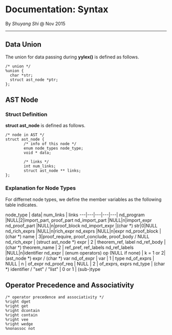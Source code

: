 # Documentation: Syntax
By *Shuyang Shi* @ Nov 2015
***

## Data Union
The union for data passing during **yylex()** is defined as follows.
	
	/* union */
	%union {
	  char *str;
	  struct ast_node *ptr;
	};
	

## AST Node
### Struct Definition
**struct ast\_node** is defined as follows.

	/* node in AST */
	struct ast_node {
	        /* info of this node */
	        enum node_types node_type;
	        void * data;
	
	        /* links */
	        int num_links;
	        struct ast_node ** links;
	};

### Explanation for Node Types
For differnet node types, we define the member variables as the following table indicates.

 node\_type | data| num\_links | links
---|---|---|---|---|
nd\_program  |NULL|2|import\_part, proof\_part
nd\_import\_part  |NULL|n|import\_expr
nd\_proof\_part  |NULL|n|proof\_block
nd\_import\_expr  |(char *) str|0|NULL
nd\_rich\_exprs  |NULL|n|rich\_expr
nd\_exprs  |NULL|n|expr
nd\_proof\_block  |(char *) name | 3|proof\_require, proof\_conclude, proof\_body / NULL
nd\_rich\_expr  | (struct ast_node *) expr | 2 | theorem\_ref, label
nd\_ref\_body  | (char *) theorem\_name | 2 | ref\_pref, ref\_labels
nd\_ref\_labels  |NULL|n|identifier
nd\_expr | (enum operators) op (NULL if none) | k = 1 or 2| (ast_node *) expr / (char *) var
nd\_of\_expr | var | 1 | type
nd\_of\_exprs | NULL | n | of\_expr
nd\_proof\_req | NULL | 2 | of\_exprs, exprs
nd\_type | (char *) identifier / "set" / "list" | 0 or 1 | (sub-)type


## Operator Precedence and Associativity
	/* operator precedence and associativity */
	%right dget
	%right get
	%right dcontain
	%right contain
	%right vee
	%right wedge
	%nonassoc not
